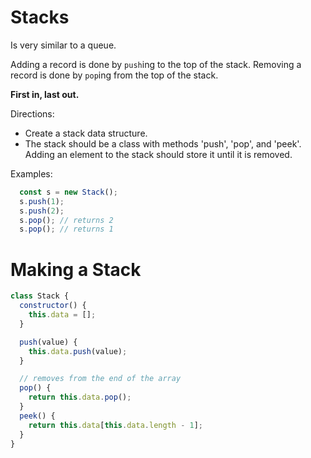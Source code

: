 # Stacks

Is very similar to a queue. 

Adding a record is done by `push`ing to the top of the stack.
Removing a record is done by `pop`ing from the top of the stack.

**First in, last out.**

Directions:
- Create a stack data structure.
- The stack should be a class with methods 'push', 'pop', and
'peek'. 
Adding an element to the stack should store it until it is removed.

Examples:
```js
  const s = new Stack();
  s.push(1);
  s.push(2);
  s.pop(); // returns 2
  s.pop(); // returns 1
```

# Making a Stack

```js
class Stack {
  constructor() {
    this.data = [];
  }

  push(value) {
    this.data.push(value);
  }

  // removes from the end of the array 
  pop() {
    return this.data.pop();
  }
  peek() {
    return this.data[this.data.length - 1];
  }
}
```